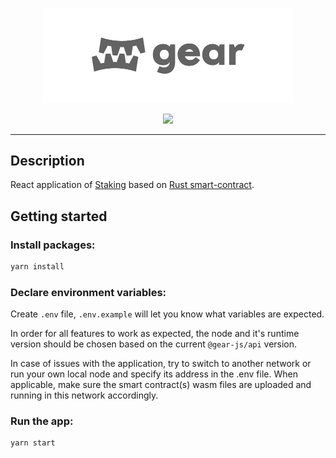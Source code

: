 <p align="center">
  <a href="https://gear-tech.io">
    <img src="https://github.com/gear-tech/gear/blob/master/images/logo-grey.png" width="400" alt="GEAR">
  </a>
</p>
<p align=center>
    <a href="https://github.com/gear-tech/gear-js/blob/master/LICENSE"><img src="https://img.shields.io/badge/License-GPL%203.0-success"></a>
</p>
<hr>

## Description

React application of [Staking](https://wiki.gear-tech.io/docs/examples/staking) based on [Rust smart-contract](https://github.com/gear-dapps/staking).

## Getting started

### Install packages:

```sh
yarn install
```

### Declare environment variables:

Create `.env` file, `.env.example` will let you know what variables are expected.

In order for all features to work as expected, the node and it's runtime version should be chosen based on the current `@gear-js/api` version.

In case of issues with the application, try to switch to another network or run your own local node and specify its address in the .env file. When applicable, make sure the smart contract(s) wasm files are uploaded and running in this network accordingly.

### Run the app:

```sh
yarn start
```

